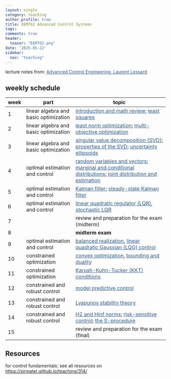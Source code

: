 ```yaml
---
layout: single
category: teaching
author_profile: true
title: EEM762 Advanced Control Systems
tags:
comments: true
header:
  teaser: "EEM762.png"
date: '2025-05-22'
sidebar:
  nav: "teaching"
---
```


lecture notes from: <a href="https://laurentlessard.com/teaching/7247-advanced-control-engineering/" style="color: #2d5a8c">Advanced Control Engineering, Laurent Lessard</a>

## weekly schedule

| week | part | topic |
| ------------- | ------------- | ------------- |
| 1 | linear algebra and basic optimization | <a href="https://laurentlessard.com/teaching/me7247/lectures/lecture%2001%20-%20overview%20and%20linear%20algebra%20review.pdf" style="color: #2d5a8c">introduction and math review</a>; <a href="https://laurentlessard.com/teaching/me7247/lectures/lecture%2002%20-%20least%20squares.pdf" style="color: #2d5a8c">least squares</a> |
| 2 | linear algebra and basic optimization | <a href="https://laurentlessard.com/teaching/me7247/lectures/lecture%2003%20-%20least%20norm%20optimization.pdf" style="color: #2d5a8c">least norm optimization</a>; <a href="https://laurentlessard.com/teaching/me7247/lectures/lecture%2004%20-%20multi-objective%20optimization.pdf" style="color: #2d5a8c">multi-objective optimization</a> |
| 3 | linear algebra and basic optimization | <a href="https://laurentlessard.com/teaching/me7247/lectures/lecture%2005%20-%20singular%20value%20decomposition.pdf" style="color: #2d5a8c">singular value decomposition (SVD)</a>; <a href="https://laurentlessard.com/teaching/me7247/lectures/lecture%2006%20-%20properties%20of%20the%20SVD.pdf" style="color: #2d5a8c">properties of the SVD</a>; <a href="https://laurentlessard.com/teaching/me7247/lectures/lecture%2007%20-%20uncertainty%20ellipsoids.pdf" style="color: #2d5a8c">uncertainty ellipsoids</a> |
| 4 | optimal estimation and control | <a href="https://laurentlessard.com/teaching/me7247/lectures/lecture%2008%20-%20random%20variables%20and%20vectors.pdf" style="color: #2d5a8c">random variables and vectors</a>; <a href="https://laurentlessard.com/teaching/me7247/lectures/lecture%2009%20-%20marginal%20and%20conditional%20distributions.pdf" style="color: #2d5a8c">marginal and conditional distributions</a>; <a href="https://laurentlessard.com/teaching/me7247/lectures/lecture%2010%20-%20joint%20distribution%20and%20estimation.pdf" style="color: #2d5a8c">joint distribution and estimation</a> |
| 5 | optimal estimation and control | <a href="https://laurentlessard.com/teaching/me7247/lectures/lecture%2011%20-%20kalman%20filter.pdf" style="color: #2d5a8c">Kalman filter</a>; <a href="https://laurentlessard.com/teaching/me7247/lectures/lecture%2012%20-%20steady-state%20Kalman%20filter.pdf" style="color: #2d5a8c">steady-state Kalman filter</a> |
| 6 | optimal estimation and control | <a href="https://laurentlessard.com/teaching/me7247/lectures/lecture%2013%20-%20linear%20quadratic%20regulator.pdf" style="color: #2d5a8c">linear quadratic regulator (LQR)</a>, <a href="https://laurentlessard.com/teaching/me7247/lectures/lecture%2014%20-%20stochastic%20LQR.pdf" style="color: #2d5a8c">stochastic LQR</a> |
| 7 |  | review and preparation for the exam (midterm) |
| 8 |  | **midterm exam** |
| 9 | optimal estimation and control | <a href="https://laurentlessard.com/teaching/me7247/lectures/lecture%2015%20-%20balanced%20realization.pdf" style="color: #2d5a8c">balanced realization</a>, <a href="https://laurentlessard.com/teaching/me7247/lectures/lecture%2016%20-%20LQG%20control.pdf" style="color: #2d5a8c">linear quadratic Gaussian (LQG) control</a> |
| 10 | constrained optimization | <a href="https://laurentlessard.com/teaching/me7247/lectures/lecture%2017%20-%20convex%20optimization.pdf" style="color: #2d5a8c">convex optimization</a>, <a href="https://laurentlessard.com/teaching/me7247/lectures/lecture%2018%20-%20bounding%20and%20duality.pdf" style="color: #2d5a8c">bounding and duality</a> |
| 11 | constrained optimization | <a href="https://laurentlessard.com/teaching/me7247/lectures/lecture%2019%20-%20examples%20of%20duality%20and%20KKT.pdf" style="color: #2d5a8c">Karush-Kuhn-Tucker (KKT) conditions</a> |
| 12 | constrained and robust control | <a href="https://laurentlessard.com/teaching/me7247/lectures/lecture%2020%20-%20model%20predictive%20control.pdf" style="color: #2d5a8c">model predictive control</a> |
| 13 | constrained and robust control | <a href="https://laurentlessard.com/teaching/me7247/lectures/lecture%2021%20-%20Lyapunov%20stability.pdf" style="color: #2d5a8c">Lyapunov stability theory</a> |
| 14 | constrained and robust control | <a href="https://laurentlessard.com/teaching/me7247/lectures/lecture%2022%20-%20H2%20and%20Hinf%20norms.pdf" style="color: #2d5a8c">H2 and Hinf norms</a>; <a href="https://laurentlessard.com/teaching/me7247/lectures/lecture%2023%20-%20risk-averse%20control.pdf" style="color: #2d5a8c">risk-sensitive control</a>; <a href="https://laurentlessard.com/teaching/me7247/lectures/lecture%2024%20-%20the%20S-procedure.pdf" style="color: #2d5a8c">the S-procedure</a> |
| 15 |  | review and preparation for the exam (final) |

## Resources

for control fundamentals: see all resources on https://sirmatel.github.io/teaching/314/
